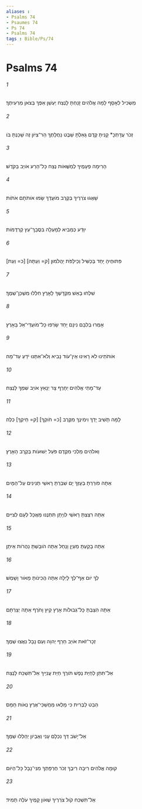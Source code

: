 ```yaml
---
aliases : 
- Psalms 74
- Psaumes 74
- Ps 74
- Psalms 74
tags : Bible/Ps/74
---
```


# Psalms 74

###### 1
מַשְׂכִּיל לְאָסָף לָמָה אֱלֹהִים זָנַחְתָּ לָנֶצַח יֶעְשַׁן אַפְּךָ בְּצֹאן מַרְעִיתֶךָ׃
###### 2
זְכֹר עֲדָתְכָ* קָנִיתָ קֶּדֶם גָּאַלְתָּ שֵׁבֶט נַחֲלָתֶךָ הַר־צִיֹּון זֶה שָׁכַנְתָּ בֹּו׃
###### 3
הָרִימָה פְעָמֶיךָ לְמַשֻּׁאֹות נֶצַח כָּל־הֵרַע אֹויֵב בַּקֹּדֶשׁ׃
###### 4
שָׁאֲגוּ צֹרְרֶיךָ בְּקֶרֶב מֹועֲדֶךָ שָׂמוּ אֹותֹתָם אֹתֹות׃
###### 5
יִוָּדַע כְּמֵבִיא לְמָעְלָה בִּסֲבָךְ־עֵץ קַרְדֻּמֹּות׃
###### 6
[כ= וְעֵת] [ק= וְעַתָּה] פִּתּוּחֶיהָ יָּחַד בְּכַשִּׁיל וְכֵילַפֹּת יַהֲלֹמוּן׃
###### 7
שִׁלְחוּ בָאֵשׁ מִקְדָּשֶׁךָ לָאָרֶץ חִלְּלוּ מִשְׁכַּן־שְׁמֶךָ׃
###### 8
אָמְרוּ בְלִבָּם נִינָם יָחַד שָׂרְפוּ כָל־מֹועֲדֵי־אֵל בָּאָרֶץ׃
###### 9
אֹותֹתֵינוּ לֹא רָאִינוּ אֵין־עֹוד נָבִיא וְלֹא־אִתָּנוּ יֹדֵעַ עַד־מָה׃
###### 10
עַד־מָתַי אֱלֹהִים יְחָרֶף צָר יְנָאֵץ אֹויֵב שִׁמְךָ לָנֶצַח׃
###### 11
לָמָּה תָשִׁיב יָדְךָ וִימִינֶךָ מִקֶּרֶב [כ= חֹוקְךָ] [ק= חֵיקְךָ] כַלֵּה׃
###### 12
וֵאלֹהִים מַלְכִּי מִקֶּדֶם פֹּעֵל יְשׁוּעֹות בְּקֶרֶב הָאָרֶץ׃
###### 13
אַתָּה פֹורַרְתָּ בְעָזְּךָ יָם שִׁבַּרְתָּ רָאשֵׁי תַנִּינִים עַל־הַמָּיִם׃
###### 14
אַתָּה רִצַּצְתָּ רָאשֵׁי לִוְיָתָן תִּתְּנֶנּוּ מַאֲכָל לְעָם לְצִיִּים׃
###### 15
אַתָּה בָקַעְתָּ מַעְיָן וָנָחַל אַתָּה הֹובַשְׁתָּ נַהֲרֹות אֵיתָן׃
###### 16
לְךָ יֹום אַף־לְךָ לָיְלָה אַתָּה הֲכִינֹותָ מָאֹור וָשָׁמֶשׁ׃
###### 17
אַתָּה הִצַּבְתָּ כָּל־גְּבוּלֹות אָרֶץ קַיִץ וָחֹרֶף אַתָּה יְצַרְתָּם׃
###### 18
זְכָר־זֹאת אֹויֵב חֵרֵף יְהוָה וְעַם נָבָל נִאֲצוּ שְׁמֶךָ׃
###### 19
אַל־תִּתֵּן לְחַיַּת נֶפֶשׁ תֹּורֶךָ חַיַּת עֲנִיֶּיךָ אַל־תִּשְׁכַּח לָנֶצַח׃
###### 20
הַבֵּט לַבְּרִית כִּי מָלְאוּ מַחֲשַׁכֵּי־אֶרֶץ נְאֹות חָמָס׃
###### 21
אַל־יָשֹׁב דַּךְ נִכְלָם עָנִי וְאֶבְיֹון יְהַלְלוּ שְׁמֶךָ׃
###### 22
קוּמָה אֱלֹהִים רִיבָה רִיבֶךָ זְכֹר חֶרְפָּתְךָ מִנִּי־נָבָל כָּל־הַיֹּום׃
###### 23
אַל־תִּשְׁכַּח קֹול צֹרְרֶיךָ שְׁאֹון קָמֶיךָ עֹלֶה תָמִיד׃
